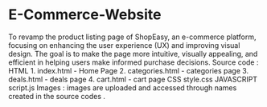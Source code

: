 # E-Commerce-Website
To revamp the product listing page of ShopEasy, an e-commerce platform, focusing on enhancing the user experience (UX) and improving visual design. The goal is to make the page more intuitive, visually appealing, and efficient in helping users make informed purchase decisions.
Source code :
HTML 
    1. index.html - Home Page 
    2. categories.html - categories page
    3. deals.html - deals page
    4. cart.html - cart page 
CSS
    style.css
JAVASCRIPT
    script.js
Images :
    images are uploaded and accessed through names created in the source codes .
